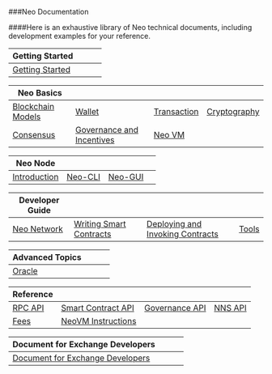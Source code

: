 ###Neo Documentation

####Here is an exhaustive library of Neo technical documents, including development examples for your reference.

| Getting Started              |      |      |      |
| ------------------------------------- | ---- | ---- | ---- |
| [Getting Started](gettingstarted/prerequisites.md) |      |      |      |

| Neo Basics                                             |                                                  |                                             |                                                              |
| ------------------------------------------------------ | ------------------------------------------------ | ------------------------------------------- | ------------------------------------------------------------ |
| [Blockchain Models](basic/concept/blockchain/block.md) | [Wallet](basic/concept/wallets.md)               | [Transaction](basic/concept/transaction.md) | [Cryptography](basic/concept/cryptography/encode_algorithm.md) |
| [Consensus](basic/consensus/dbft.md)                   | [Governance and Incentives](basic/governance.md) | [Neo VM](basic/neovm.md)                    |                                                              |


| Neo Node                             |                              |                                |      |
| ------------------------------------ | ---------------------------- | ------------------------------ | ---- |
| [Introduction](node/introduction.md) | [Neo-CLI](node/cli/setup.md) | [Neo-GUI](node/gui/install.md) |      |

| Developer Guide                           |                                                    |                                                              |                                           |
| ----------------------------------------- | -------------------------------------------------- | ------------------------------------------------------------ | ----------------------------------------- |
| [Neo Network](develop/network/testnet.md) | [Writing Smart Contracts](develop/write/basics.md) | [Deploying and Invoking Contracts](develop/deploy/deploy.md) | [Tools](develop/tool/sdk/introduction.md) |

| Advanced Topics              |      |      |      |
| ---------------------------- | ---- | ---- | ---- |
| [Oracle](advanced/oracle.md) |      |      |      |

| Reference                                      |                                              |                                               |                             |
| ---------------------------------------------- | -------------------------------------------- | --------------------------------------------- | --------------------------- |
| [RPC API](reference/rpc/latest-version/api.md) | [Smart Contract API](reference/scapi/interop.md) | [Governance API](reference/governance_api.md) | [NNS API](reference/nns.md) |
| [Fees](reference/fees.md)                      | [NeoVM Instructions](reference/neo_vm.md)    |                                               |                             |

| Document for Exchange Developers                        |      |      |      |
| ------------------------------------------------------- | ---- | ---- | ---- |
| [Document for Exchange Developers](exchange/general.md) |      |      |      |


<link href="index.css" rel="stylesheet" />

